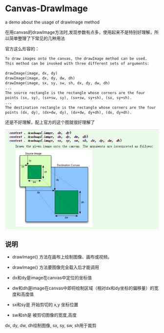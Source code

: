 # Canvas-DrawImage
a demo about the usage of drawImage method

在用canvas的drawImage方法时,发现参数有点多，使用起来不是特别好理解，所以简单整理了下常见的几种用法


官方这么形容的：

```
To draw images onto the canvas, the drawImage method can be used.
This method can be invoked with three different sets of arguments:

drawImage(image, dx, dy)
drawImage(image, dx, dy, dw, dh)
drawImage(image, sx, sy, sw, sh, dx, dy, dw, dh)
...
The source rectangle is the rectangle whose corners are the four points (sx, sy), (sx+sw, sy), (sx+sw, sy+sh), (sx, sy+sh).
...
The destination rectangle is the rectangle whose corners are the four points (dx, dy), (dx+dw, dy), (dx+dw, dy+dh), (dx, dy+dh).
```

还是不好理解，配上官方的这个图就很好理解了

<img src="images/drawImage.png">


## 说明

- drawImage() 方法在画布上绘制图像、画布或视频。
- drawImage() 方法要图像完全载入后才能调用

- dx和dy是image在canvas中定位的坐标值
- dw和dh是image在canvas中即将绘制区域（相对dx和dy坐标的偏移量）的宽度和高度值
- sx和sy是 开始剪切的 x,y 坐标位置
- sw和sh是 被剪切图像的宽度,高度

dx, dy, dw, dh绘制图像, sx, sy, sw, sh用于裁剪


